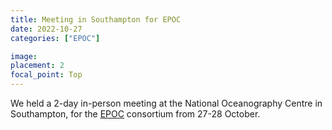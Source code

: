 ```yaml
---
title: Meeting in Southampton for EPOC 
date: 2022-10-27
categories: ["EPOC"]

image:
placement: 2
focal_point: Top
---
```


We held a 2-day in-person meeting at the National Oceanography Centre in Southampton, for the [EPOC](../../project/epoc/) consortium from 27-28 October.